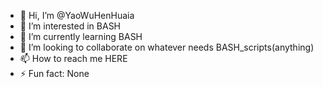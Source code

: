 - 👋 Hi, I’m @YaoWuHenHuaia
- 👀 I’m interested in BASH
- 🌱 I’m currently learning BASH
- 💞️ I’m looking to collaborate on whatever needs BASH_scripts(anything)
- 📫 How to reach me HERE
- ⚡ Fun fact: None

<!---
YaoWuHenHuaia/YaoWuHenHuaia is a ✨ special ✨ repository because its `README.md` (this file) appears on your GitHub profile.
You can click the Preview link to take a look at your changes.
--->
